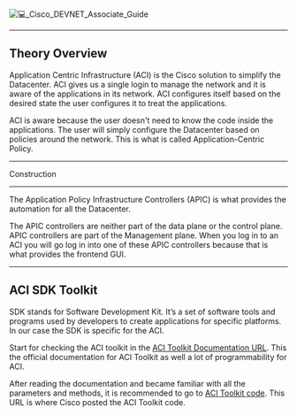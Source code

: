 ![💻_Cisco_DEVNET_Associate_Guide](https://user-images.githubusercontent.com/49377281/161389787-3b43e062-e3e6-4095-b03c-6044477e731f.png)

* * *

## Theory Overview

Application Centric Infrastructure (ACI) is the Cisco solution to simplify the Datacenter. ACI gives us a single login to manage the network and it is aware of the applications in its network. ACI configures itself based on the desired state the user configures it to treat the applications.

ACI is aware because the user doesn't need to know the code inside the applications. The user will simply configure the Datacenter based on policies around the network. This is what is called Application-Centric Policy.

* * *

Construction

* * *

The Application Policy Infrastructure Controllers (APIC) is what provides the automation for all the Datacenter.

The APIC controllers are neither part of the data plane or the control plane. APIC controllers are part of the Management plane. When you log in to an ACI you will go log in into one of these APIC controllers because that is what provides the frontend GUI.

* * *

## ACI SDK Toolkit

SDK stands for Software Development Kit. It’s a set of software tools and programs used by developers to create applications for specific platforms. In our case the SDK is specific for the ACI.

Start for checking the ACI toolkit in the [ACI Toolkit Documentation URL](https://acitoolkit.readthedocs.io/en/latest/). This the official documentation for ACI Toolkit as well a lot of programmability for ACI.

After reading the documentation and became familiar with all the parameters and methods, it is recommended to go to [ACI Toolkit code](https://github.com/datacenter/acitoolkit). This URL is where Cisco posted the ACI Toolkit code.
